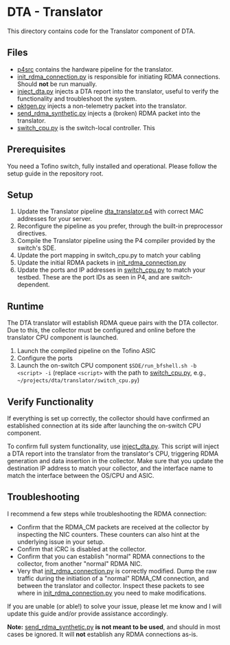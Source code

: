 # DTA - Translator
This directory contains code for the Translator component of DTA.

## Files
- [p4src](p4src/) contains the hardware pipeline for the translator.
- [init_rdma_connection.py](init_rdma_connection.py) is responsible for initiating RDMA connections. Should **not** be run manually.
- [inject_dta.py](inject_dta.py) injects a DTA report into the translator, useful to verify the functionality and troubleshoot the system.
- [pktgen.py](pktgen.py) injects a non-telemetry packet into the translator.
- [send_rdma_synthetic.py](send_rdma_synthetic.py) injects a (broken) RDMA packet into the translator.
- [switch_cpu.py](switch_cpu.py) is the switch-local controller. This 

## Prerequisites
You need a Tofino switch, fully installed and operational.
Please follow the setup guide in the repository root.

## Setup
1. Update the Translator pipeline [dta_translator.p4](p4src/dta_translator.p4) with correct MAC addresses for your server.
2. Reconfigure the pipeline as you prefer, through the built-in preprocessor directives.
3. Compile the Translator pipeline using the P4 compiler provided by the switch's SDE.
4. Update the port mapping in switch_cpu.py to match your cabling
5. Update the initial RDMA packets in [init_rdma_connection.py](init_rdma_connection.py)
6. Update the ports and IP addresses in [switch_cpu.py](switch_cpu.py) to match your testbed. These are the port IDs as seen in P4, and are switch-dependent.

## Runtime
The DTA translator will establish RDMA queue pairs with the DTA collector. 
Due to this, the collector must be configured and online before the translator CPU component is launched.

1. Launch the compiled pipeline on the Tofino ASIC
2. Configure the ports
3. Launch the on-switch CPU component `$SDE/run_bfshell.sh -b <script> -i` (replace `<script>` with the path to [switch_cpu.py](switch_cpu.py), e.g., `~/projects/dta/translator/switch_cpu.py`)

## Verify Functionality
If everything is set up correctly, the collector should have confirmed an established connection at its side after launching the on-switch CPU component.

To confirm full system functionality, use [inject_dta.py](inject_dta.py). This script will inject a DTA report into the translator from the translator's CPU, triggering RDMA generation and data insertion in the collector. 
Make sure that you update the destination IP address to match your collector, and the interface name to match the interface between the OS/CPU and ASIC.

## Troubleshooting
I recommend a few steps while troubleshooting the RDMA connection:
- Confirm that the RDMA_CM packets are received at the collector by inspecting the NIC counters. These counters can also hint at the underlying issue in your setup.
- Confirm that iCRC is disabled at the collector.
- Confirm that you can establish "normal" RDMA connections to the collector, from another "normal" RDMA NIC.
- Very that [init_rdma_connection.py](init_rdma_connection.py) is correctly modified. Dump the raw traffic during the initiation of a "normal" RDMA_CM connection, and between the translator and collector. Inspect these packets to see where in [init_rdma_connection.py](init_rdma_connection.py) you need to make modifications.

If you are unable (or able!) to solve your issue, please let me know and I will update this guide and/or provide assistance accordingly.

**Note:** [send_rdma_synthetic.py](send_rdma_synthetic.py) **is not meant to be used**, and should in most cases be ignored. It will **not** establish any RDMA connections as-is.